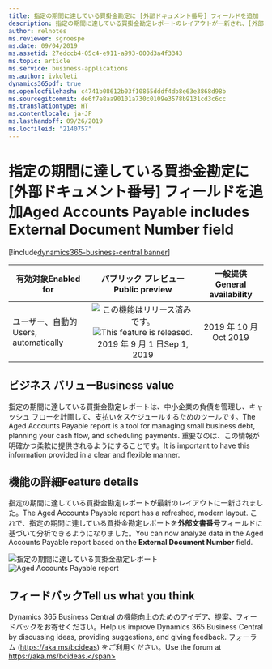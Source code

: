 ```yaml
---
title: 指定の期間に達している買掛金勘定に [外部ドキュメント番号] フィールドを追加
description: 指定の期間に達している買掛金勘定レポートのレイアウトが一新され、[外部ドキュメント番号] フィールドが追加されました
author: relnotes
ms.reviewer: sgroespe
ms.date: 09/04/2019
ms.assetid: 27edccb4-05c4-e911-a993-000d3a4f3343
ms.topic: article
ms.service: business-applications
ms.author: ivkoleti
dynamics365pdf: true
ms.openlocfilehash: c4741b08612b03f10865dddf4db8e63e3868d98b
ms.sourcegitcommit: de6f7e8aa90101a730c0109e3578b9131cd3c6cc
ms.translationtype: HT
ms.contentlocale: ja-JP
ms.lasthandoff: 09/26/2019
ms.locfileid: "2140757"
---
```

# <a name="aged-accounts-payable-includes-external-document-number-field"></a><span data-ttu-id="6a9bd-103">指定の期間に達している買掛金勘定に [外部ドキュメント番号] フィールドを追加</span><span class="sxs-lookup"><span data-stu-id="6a9bd-103">Aged Accounts Payable includes External Document Number field</span></span>
[!include[dynamics365-business-central banner](../includes/dynamics365-business-central.md)]

| <span data-ttu-id="6a9bd-104">有効対象</span><span class="sxs-lookup"><span data-stu-id="6a9bd-104">Enabled for</span></span>    |  <span data-ttu-id="6a9bd-105">パブリック プレビュー</span><span class="sxs-lookup"><span data-stu-id="6a9bd-105">Public preview</span></span> | <span data-ttu-id="6a9bd-106">一般提供</span><span class="sxs-lookup"><span data-stu-id="6a9bd-106">General availability</span></span> | 
| ---------- | :----------: |:----------: |
|<span data-ttu-id="6a9bd-107">ユーザー、自動的</span><span class="sxs-lookup"><span data-stu-id="6a9bd-107">Users, automatically</span></span>|<span data-ttu-id="6a9bd-108">![この機能はリリース済みです。](/dynamics365-release-plan/media/green-checkmark.png "この機能はリリース済みです。")</span><span class="sxs-lookup"><span data-stu-id="6a9bd-108">![This feature is released.](/dynamics365-release-plan/media/green-checkmark.png "This feature is released.")</span></span> <span data-ttu-id="6a9bd-109">2019 年 9 月 1 日</span><span class="sxs-lookup"><span data-stu-id="6a9bd-109">Sep 1, 2019</span></span>| <span data-ttu-id="6a9bd-110">2019 年 10 月</span><span class="sxs-lookup"><span data-stu-id="6a9bd-110">Oct 2019</span></span>|


## <a name="business-value"></a><span data-ttu-id="6a9bd-111">ビジネス バリュー</span><span class="sxs-lookup"><span data-stu-id="6a9bd-111">Business value</span></span>
<!-- bv start -->
<span data-ttu-id="6a9bd-112">指定の期間に達している買掛金勘定レポートは、中小企業の負債を管理し、キャッシュ フローを計画して、支払いをスケジュールするためのツールです。</span><span class="sxs-lookup"><span data-stu-id="6a9bd-112">The Aged Accounts Payable report is a tool for managing small business debt, planning your cash flow, and scheduling payments.</span></span> <span data-ttu-id="6a9bd-113">重要なのは、この情報が明確かつ柔軟に提供されるようにすることです。</span><span class="sxs-lookup"><span data-stu-id="6a9bd-113">It is important to have this information provided in a clear and flexible manner.</span></span>
<!-- bv end -->



## <a name="feature-details"></a><span data-ttu-id="6a9bd-114">機能の詳細</span><span class="sxs-lookup"><span data-stu-id="6a9bd-114">Feature details</span></span>
<!--feature detail start -->
<span data-ttu-id="6a9bd-115">指定の期間に達している買掛金勘定レポートが最新のレイアウトに一新されました。</span><span class="sxs-lookup"><span data-stu-id="6a9bd-115">The Aged Accounts Payable report has a refreshed, modern layout.</span></span> <span data-ttu-id="6a9bd-116">これで、指定の期間に達している買掛金勘定レポートを**外部文書番号**フィールドに基づいて分析できるようになりました。</span><span class="sxs-lookup"><span data-stu-id="6a9bd-116">You can now analyze data in the Aged Accounts Payable report based on the **External Document Number** field.</span></span>
<!--feature detail end -->

<span data-ttu-id="6a9bd-117">![指定の期間に達している買掛金勘定レポート](media/aged-account-payable.png "指定の期間に達している買掛金勘定レポート")</span><span class="sxs-lookup"><span data-stu-id="6a9bd-117">![Aged Accounts Payable report](media/aged-account-payable.png "Aged Accounts Payable report")</span></span>
<!-- Picture 1 -->







## <a name="tell-us-what-you-think"></a><span data-ttu-id="6a9bd-118">フィードバック</span><span class="sxs-lookup"><span data-stu-id="6a9bd-118">Tell us what you think</span></span>
<span data-ttu-id="6a9bd-119">Dynamics 365 Business Central の機能向上のためのアイデア、提案、フィードバックをお寄せください。</span><span class="sxs-lookup"><span data-stu-id="6a9bd-119">Help us improve Dynamics 365 Business Central by discussing ideas, providing suggestions, and giving feedback.</span></span> <span data-ttu-id="6a9bd-120">フォーラム (https://aka.ms/bcideas) をご利用ください。</span><span class="sxs-lookup"><span data-stu-id="6a9bd-120">Use the forum at https://aka.ms/bcideas.</span></span>



